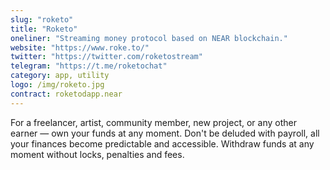 ```yaml
---
slug: "roketo"
title: "Roketo"
oneliner: "Streaming money protocol based on NEAR blockchain."
website: "https://www.roke.to/"
twitter: "https://twitter.com/roketostream"
telegram: "https://t.me/roketochat"
category: app, utility
logo: /img/roketo.jpg
contract: roketodapp.near
---
```


For a freelancer, artist, community member, new project, or any other earner — own your funds at any moment. Don't be deluded with payroll, all your finances become predictable and accessible. Withdraw funds at any moment without locks, penalties and fees.

